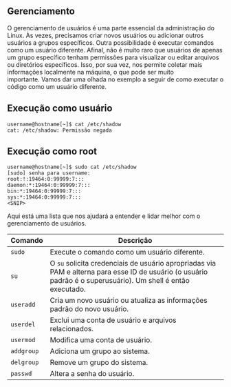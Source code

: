 
## Gerenciamento

O gerenciamento de usuários é uma parte essencial da administração do Linux. Às vezes, precisamos criar novos usuários ou adicionar outros usuários a grupos específicos. Outra possibilidade é executar comandos como um usuário diferente. Afinal, não é muito raro que usuários de apenas um grupo específico tenham permissões para visualizar ou editar arquivos ou diretórios específicos. Isso, por sua vez, nos permite coletar mais informações localmente na máquina, o que pode ser muito importante. Vamos dar uma olhada no exemplo a seguir de como executar o código como um usuário diferente.

## Execução como usuário


```
username@hostname[~]$ cat /etc/shadow                                                                
cat: /etc/shadow: Permissão negada
```

## Execução como root

```
username@hostname[~]$ sudo cat /etc/shadow
[sudo] senha para username: 
root:!:19464:0:99999:7:::
daemon:*:19464:0:99999:7:::
bin:*:19464:0:99999:7:::
sys:*:19464:0:99999:7:::
<SNIP>
```

Aqui está uma lista que nos ajudará a entender e lidar melhor com o gerenciamento de usuários.

|**Comando**|**Descrição**|
|---|---|
|`sudo`|Execute o comando como um usuário diferente.|
|`su`|O `su` solicita credenciais de usuário apropriadas via PAM e alterna para esse ID de usuário (o usuário padrão é o superusuário). Um shell é então executado.|
|`useradd`|Cria um novo usuário ou atualiza as informações padrão do novo usuário.|
|`userdel`|Exclui uma conta de usuário e arquivos relacionados.|
|`usermod`|Modifica uma conta de usuário.|
|`addgroup`|Adiciona um grupo ao sistema.|
|`delgroup`|Remove um grupo do sistema.|
|`passwd`|Altera a senha do usuário.|